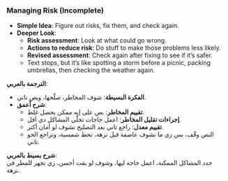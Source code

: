 ### Managing Risk (Incomplete)

- **Simple Idea**: Figure out risks, fix them, and check again.
- **Deeper Look**:
    - **Risk assessment**: Look at what could go wrong.
    - **Actions to reduce risk**: Do stuff to make those problems less likely.
    - **Revised assessment**: Check again after fixing to see if it’s safer.
    - Text stops, but it’s like spotting a storm before a picnic, packing umbrellas, then checking the weather again.

**الترجمة بالعربي**:

- **الفكرة البسيطة**: شوف المخاطر، صلّحها، وبص تاني.
- **شرح أعمق**:
    - **تقييم المخاطر**: بص على إيه ممكن يحصل غلط.
    - **إجراءات تقليل المخاطر**: اعمل حاجات تخلّي المشاكل دي أقل.
    - **تقييم معدل**: راجع تاني بعد التصليح تشوف لو أمان أكتر.
    - النص وقّف، بس زي ما تشوف عاصفة قبل نزهة، تحط شمسية، وتراجع الجو تاني.

**شرح بسيط بالعربي**:  
حدد المشاكل الممكنة، اعمل حاجة ليها، وشوف لو بقت أحسن، زي تجهز للمطر في نزهة.